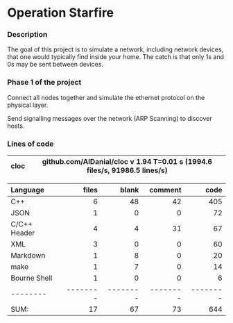 # Operation Starfire

### Description

The goal of this project is to simulate a network, including network devices, that one would typically find inside your home. The catch is that only 1s and 0s may be sent between devices.

### Phase 1 of the project

Connect all nodes together and simulate the ethernet protocol on the physical layer.

Send signalling messages over the network (ARP Scanning) to discover hosts.

### Lines of code

cloc|github.com/AlDanial/cloc v 1.94  T=0.01 s (1994.6 files/s, 91986.5 lines/s)
--- | ---

Language|files|blank|comment|code
:-------|-------:|-------:|-------:|-------:
C++|6|48|42|405
JSON|1|0|0|72
C/C++ Header|4|4|31|67
XML|3|0|0|60
Markdown|1|8|0|20
make|1|7|0|14
Bourne Shell|1|0|0|6
--------|--------|--------|--------|--------
SUM:|17|67|73|644
